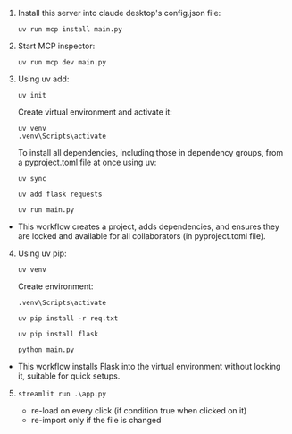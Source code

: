1. Install this server into claude desktop's config.json file:
    ```
    uv run mcp install main.py
    ```
    



2. Start MCP inspector:

    ```
    uv run mcp dev main.py
    ```




3. Using uv add:

    ``` uv init ```

    Create virtual environment and activate it:
    ``` 
    uv venv
    .venv\Scripts\activate
    ```

    To install all dependencies, including those in dependency groups, from a pyproject.toml file at once using uv:
    ```
    uv sync
    ```


    ```
    uv add flask requests

    uv run main.py
    ```
- This workflow creates a project, adds dependencies, and ensures they are locked and available for all collaborators (in pyproject.toml file).


4. Using uv pip:

    ```uv venv```

    Create environment:

    ```
    .venv\Scripts\activate
    ```

    ```
    uv pip install -r req.txt
    
    uv pip install flask

    python main.py
    ```

- This workflow installs Flask into the virtual environment without locking it, suitable for quick setups.

5. 
    ```
    streamlit run .\app.py
    ```
    - re-load on every click (if condition true when clicked on it)
    - re-import only if the file is changed